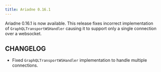 ```yaml
---
title: Ariadne 0.16.1
---
```


Ariadne 0.16.1 is now available. This release fixes incorrect implementation of `GraphQLTransportWSHandler` causing it to support only a single connection over a websocket.


<!--truncate-->

## CHANGELOG

- Fixed `GraphQLTransportWSHandler` implementation to handle multiple connections.
